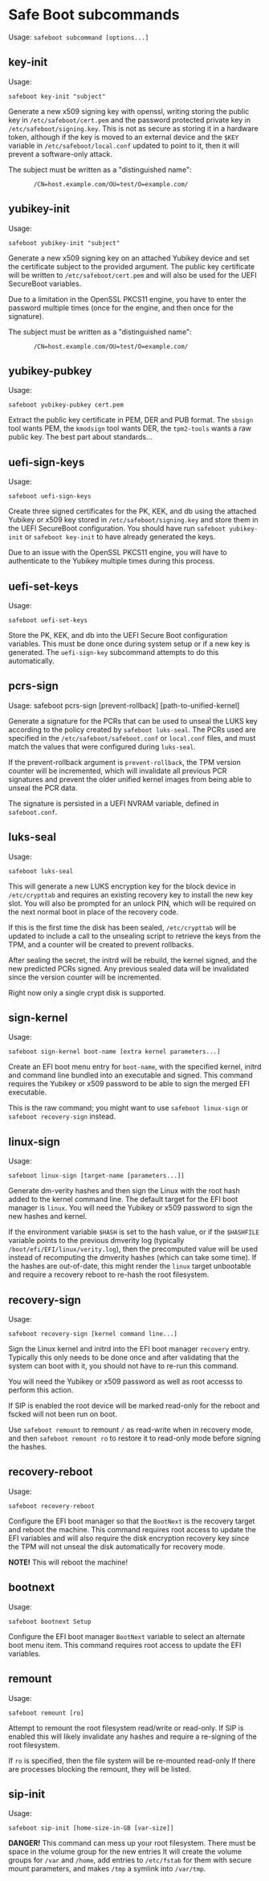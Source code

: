 
# Safe Boot subcommands

Usage: `safeboot subcommand [options...]`


## key-init
Usage:
```
safeboot key-init "subject"
```

Generate a new x509 signing key with openssl, writing storing
the public key in `/etc/safeboot/cert.pem` and the password
protected private key in `/etc/safeboot/signing.key`.
This is not as secure as storing it in a hardware token,
although if the key is moved to an external device and the
`$KEY` variable in `/etc/safeboot/local.conf` updated to point
to it, then it will prevent a software-only attack.

The subject must be written as a "distinguished name":
```
       /CN=host.example.com/OU=test/O=example.com/
```

## yubikey-init
Usage:
```
safeboot yubikey-init "subject"
```

Generate a new x509 signing key on an attached Yubikey device
and set the certificate subject to the provided argument.
The public key certificate will be written to `/etc/safeboot/cert.pem`
and will also be used for the UEFI SecureBoot variables.

Due to a limitation in the OpenSSL PKCS11 engine, you have to enter
the password multiple times (once for the engine, and then once for
the signature).

The subject must be written as a "distinguished name":
```
       /CN=host.example.com/OU=test/O=example.com/
```

## yubikey-pubkey
Usage:
```
safeboot yubikey-pubkey cert.pem
```

Extract the public key certificate in PEM, DER and PUB format.
The `sbsign` tool wants PEM, the `kmodsign` tool wants DER,
the `tpm2-tools` wants a raw public key.
The best part about standards...

## uefi-sign-keys
Usage:
```
safeboot uefi-sign-keys
```

Create three signed certificates for the PK, KEK, and db using
the attached Yubikey or x509 key stored in `/etc/safeboot/signing.key`
and store them in the UEFI SecureBoot configuration.  You should
have run `safeboot yubikey-init` or `safeboot key-init` to have
already generated the keys.

Due to an issue with the OpenSSL PKCS11 engine, you will have to authenticate
to the Yubikey multiple times during this process.

## uefi-set-keys
Usage:
```
safeboot uefi-set-keys
```

Store the PK, KEK, and db into the UEFI Secure Boot configuration
variables.  This must be done once during system setup or if a new
key is generated.  The `uefi-sign-key` subcommand attempts to do
this automatically.

## pcrs-sign
Usage:
safeboot pcrs-sign [prevent-rollback] [path-to-unified-kernel]

Generate a signature for the PCRs that can be used to unseal the LUKS key
according to the policy created by `safeboot luks-seal`.  The PCRs used
are specified in the `/etc/safeboot/safeboot.conf` or `local.conf` files, and
must match the values that were configured during `luks-seal`.

If the prevent-rollback argument is `prevent-rollback`, the TPM version counter
will be incremented, which will invalidate all previous PCR signatures and prevent
the older unified kernel images from being able to unseal the PCR data.

The signature is persisted in a UEFI NVRAM variable, defined in `safeboot.conf`.

## luks-seal
Usage:
```
safeboot luks-seal
```

This will generate a new LUKS encryption key for the block device in
`/etc/crypttab` and requires an existing recovery key to install the
new key slot.  You will also be prompted for an unlock PIN, which will
be required on the next normal boot in place of the recovery code.

If this is the first time the disk has been sealed, `/etc/crypttab`
will be updated to include a call to the unsealing script to retrieve
the keys from the TPM, and a counter will be created to prevent rollbacks.

After sealing the secret, the initrd will be rebuild, the kernel signed,
and the new predicted PCRs signed.  Any previous sealed data will be
invalidated since the version counter will be incremented.

Right now only a single crypt disk is supported.


## sign-kernel
Usage:
```
safeboot sign-kernel boot-name [extra kernel parameters...]
```

Create an EFI boot menu entry for `boot-name`, with the specified
kernel, initrd and command line bundled into an executable and signed.
This command requires the Yubikey or x509 password to be able to sign
the merged EFI executable.

This is the raw command; you might want to use `safeboot linux-sign` or
`safeboot recovery-sign` instead.

## linux-sign
Usage:
```
safeboot linux-sign [target-name [parameters...]]
```

Generate dm-verity hashes and then sign the Linux with the root hash added
to the kernel command line.  The default target for the EFI boot manager is
`linux`.  You will need the Yubikey or x509 password to sign the new hashes
and kernel.

If the environment variable `$HASH` is set to the hash value, or if
the `$HASHFILE` variable points to the previous dmverity log (typically
`/boot/efi/EFI/linux/verity.log`), then the precomputed value will be used
instead of recomputing the dmverity hashes (which can take some time).
If the hashes are out-of-date, this might render the `linux` target
unbootable and require a recovery reboot to re-hash the root filesystem.

## recovery-sign
Usage:
```
safeboot recovery-sign [kernel command line...]
```

Sign the Linux kernel and initrd into the EFI boot manager
`recovery` entry.  Typically this only needs to be done once
and after validating that the system can boot with it, you
should not have to re-run this command.

You will need the Yubikey or x509 password as well as root
accesss to perform this action.

If SIP is enabled the root device will be marked read-only
for the reboot and fscked will not been run on boot.

Use `safeboot remount` to remount `/` as read-write when
in recovery mode, and then `safeboot remount ro` to restore
it to read-only mode before signing the hashes.

## recovery-reboot
Usage:
```
safeboot recovery-reboot
```

Configure the EFI boot manager so that the `BootNext` is the recovery
target and reboot the machine.  This command requires root access to
update the EFI variables and will also require the disk encryption
recovery key since the TPM will not unseal the disk automatically for
recovery mode.

**NOTE!** This will reboot the machine!

## bootnext
Usage:
```
safeboot bootnext Setup
```

Configure the EFI boot manager `BootNext` variable to select an
alternate boot menu item.  This command requires root access to
update the EFI variables.

## remount
Usage:
```
safeboot remount [ro]
```

Attempt to remount the root filesystem read/write or read-only.
If SIP is enabled this will likely invalidate any hashes
and require a re-signing of the root filesystem.

If `ro` is specified, then the file system will be re-mounted read-only
If there are processes blocking the remount, they will be listed.

## sip-init
Usage:
```
safeboot sip-init [home-size-in-GB [var-size]]
```

**DANGER!** This command can mess up your root filesystem.
There must be space in the volume group for the new entries
It will create the volume groups for `/var` and `/home`,
add entries to `/etc/fstab` for them with secure mount parameters,
and makes `/tmp` a symlink into `/var/tmp`.

